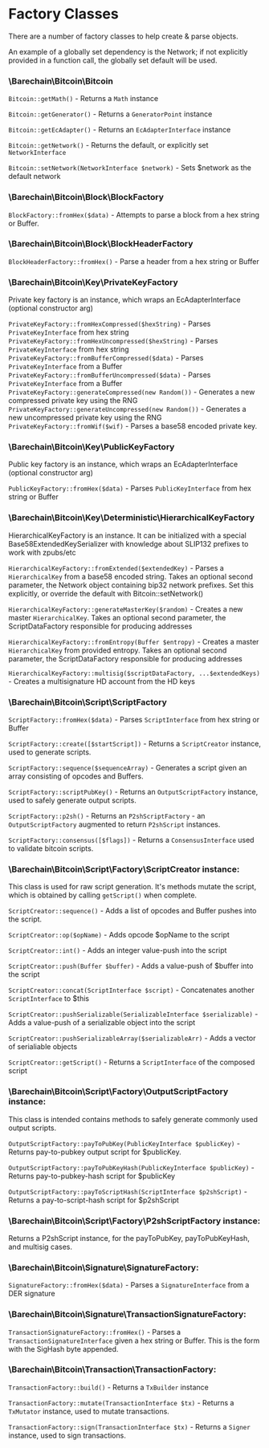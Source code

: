 # Factory Classes

There are a number of factory classes to help create & parse objects. 

An example of a globally set dependency is the Network; if not explicitly provided in a function call, the globally set default will be used.  
 
### \Barechain\Bitcoin\Bitcoin

   `Bitcoin::getMath()` - Returns a `Math` instance
   
   `Bitcoin::getGenerator()` - Returns a `GeneratorPoint` instance
   
   `Bitcoin::getEcAdapter()` - Returns an `EcAdapterInterface` instance
   
   `Bitcoin::getNetwork()` - Returns the default, or explicitly set `NetworkInterface`
   
   `Bitcoin::setNetwork(NetworkInterface $network)` - Sets $network as the default network

### \Barechain\Bitcoin\Block\BlockFactory

  `BlockFactory::fromHex($data)` - Attempts to parse a block from a hex string or Buffer.
  
### \Barechain\Bitcoin\Block\BlockHeaderFactory

  `BlockHeaderFactory::fromHex()` - Parse a header from a hex string or Buffer
  
### \Barechain\Bitcoin\Key\PrivateKeyFactory

Private key factory is an instance, which wraps an EcAdapterInterface (optional constructor arg)

  `PrivateKeyFactory::fromHexCompressed($hexString)` - Parses `PrivateKeyInterface` from hex string
  `PrivateKeyFactory::fromHexUncompressed($hexString)` - Parses `PrivateKeyInterface` from hex string
  `PrivateKeyFactory::fromBufferCompressed($data)` - Parses `PrivateKeyInterface` from a Buffer
  `PrivateKeyFactory::fromBufferUncompressed($data)` - Parses `PrivateKeyInterface` from a Buffer
  `PrivateKeyFactory::generateCompressed(new Random())` - Generates a new compressed private key using the RNG
  `PrivateKeyFactory::generateUncompressed(new Random())` - Generates a new uncompressed private key using the RNG   
  `PrivateKeyFactory::fromWif($wif)` - Parses a base58 encoded private key.

### \Barechain\Bitcoin\Key\PublicKeyFactory

Public key factory is an instance, which wraps an EcAdapterInterface (optional constructor arg)

  `PublicKeyFactory::fromHex($data)` - Parses `PublicKeyInterface` from hex string or Buffer
  
### \Barechain\Bitcoin\Key\Deterministic\HierarchicalKeyFactory

HierarchicalKeyFactory is an instance. It can be initialized with a special Base58ExtendedKeySerializer
with knowledge about SLIP132 prefixes to work with zpubs/etc

   `HierarchicalKeyFactory::fromExtended($extendedKey)` - Parses a `HierarchicalKey` from a base58 encoded string. Takes an optional second parameter, the Network object containing bip32 network prefixes. Set this explicitly, or override the default with Bitcoin::setNetwork()
   
   `HierarchicalKeyFactory::generateMasterKey($random)` - Creates a new master `HierarchicalKey`. Takes an optional second parameter, the ScriptDataFactory responsible for producing addresses
    
   `HierarchicalKeyFactory::fromEntropy(Buffer $entropy)` - Creates a master `HierarchicalKey` from provided entropy. Takes an optional second parameter, the ScriptDataFactory responsible for producing addresses
   
   `HierarchicalKeyFactory::multisig($scriptDataFactory, ...$extendedKeys)` - Creates a multisignature HD account from the HD keys

### \Barechain\Bitcoin\Script\ScriptFactory

   `ScriptFactory::fromHex($data)` - Parses `ScriptInterface` from hex string or Buffer
   
   `ScriptFactory::create([$startScript])` - Returns a `ScriptCreator` instance, used to generate scripts.
   
   `ScriptFactory::sequence($sequenceArray)` - Generates a script given an array consisting of opcodes and Buffers.
    
   `ScriptFactory::scriptPubKey()` - Returns an `OutputScriptFactory` instance, used to safely generate output scripts.
   
   `ScriptFactory::p2sh()` - Returns an `P2shScriptFactory` - an `OutputScriptFactory` augmented to return `P2shScript` instances.
   
   `ScriptFactory::consensus([$flags])` - Returns a `ConsensusInterface` used to validate bitcoin scripts.
   
### \Barechain\Bitcoin\Script\Factory\ScriptCreator instance:
   This class is used for raw script generation. It's methods mutate the script, which is obtained by
   calling `getScript()` when complete. 
   
   `ScriptCreator::sequence()` - Adds a list of opcodes and Buffer pushes into the script.
    
   `ScriptCreator::op($opName)` - Adds opcode $opName to the script
   
   `ScriptCreator::int()` - Adds an integer value-push into the script
   
   `ScriptCreator::push(Buffer $buffer)` - Adds a value-push of $buffer into the script
   
   `ScriptCreator::concat(ScriptInterface $script)` - Concatenates another `ScriptInterface` to $this
   
   `ScriptCreator::pushSerializable(SerializableInterface $serializable)` - Adds a value-push of a serializable object into the script
   
   `ScriptCreator::pushSerializableArray($serializableArr)` - Adds a vector of serialiable objects
   
   `ScriptCreator::getScript()` - Returns a `ScriptInterface` of the composed script 
   
### \Barechain\Bitcoin\Script\Factory\OutputScriptFactory instance:
   This class is intended contains methods to safely generate commonly used output scripts.
   
   `OutputScriptFactory::payToPubKey(PublicKeyInterface $publicKey)` - Returns pay-to-pubkey output script for $publicKey.
     
   `OutputScriptFactory::payToPubKeyHash(PublicKeyInterface $publicKey)` - Returns pay-to-pubkey-hash script for $publicKey
   
   `OutputScriptFactory::payToScriptHash(ScriptInterface $p2shScript)` - Returns a pay-to-script-hash script for $p2shScript
   
### \Barechain\Bitcoin\Script\Factory\P2shScriptFactory instance:
   Returns a P2shScript instance, for the payToPubKey, payToPubKeyHash, and multisig cases. 
   
### \Barechain\Bitcoin\Signature\SignatureFactory:

   `SignatureFactory::fromHex($data)` - Parses a `SignatureInterface` from a DER signature
   
### \Barechain\Bitcoin\Signature\TransactionSignatureFactory:

   `TransactionSignatureFactory::fromHex()` - Parses a `TransactionSignatureInterface` given a hex string or Buffer. This is the form with the SigHash byte appended.   

### \Barechain\Bitcoin\Transaction\TransactionFactory:

   `TransactionFactory::build()` - Returns a `TxBuilder` instance
   
   `TransactionFactory::mutate(TransactionInterface $tx)` - Returns a `TxMutator` instance, used to mutate transactions.
   
   `TransactionFactory::sign(TransactionInterface $tx)` - Returns a `Signer` instance, used to sign transactions.

